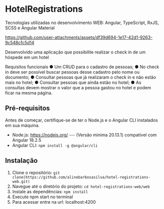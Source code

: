 # HotelRegistrations

Tecnologias utilizadas no desenvolvimento WEB: Angular, TypeScript, RxJS, SCSS e Angular Material

https://github.com/user-attachments/assets/df39d694-1e17-42d1-9263-9c548cfc5d14

Desenvolvido uma aplicação que possibilite realizar o check in de um hóspede em um hotel 

Requisitos funcionais 
● Um CRUD para o cadastro de pessoas; 
● No check in deve ser possível buscar pessoas desse cadastro pelo nome ou 
documento; 
● Consultar pessoas que já realizaram o check in e não estão mais no hotel; 
● Consultar pessoas que ainda estão no hotel; 
● As consultas devem mostrar o valor que a pessoa gastou no hotel e podem ficar na 
mesma página.

## Pré-requisitos

Antes de começar, certifique-se de ter o Node.js e o Angular CLI instalados em sua máquina.

- Node.js: https://nodejs.org/  --- (Versão minima 20.13.1) compatível com Angular 18.2.5
- Angular CLI: `npm install -g @angular/cli`

## Instalação

1. Clone o repositório: `git clone(https://github.com/alinebarbosasilva/hotel-registrations-web.git)`
2. Navegue até o diretório do projeto: `cd hotel-registrations-web/web`
3. Instale as dependências: `npm install`
4. Execute npm start no terminal
5. Para acessar entre na url: localhost:4200

